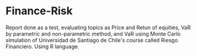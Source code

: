 # Finance-Risk
Report done as a test, evaluating topics as Price and Retun of equities, VaR by parametric and non-parametric method, and VaR using Monte Carlo simulation of Universidad de Santiago de Chile's course called Riesgo Financiero. Using R language.
